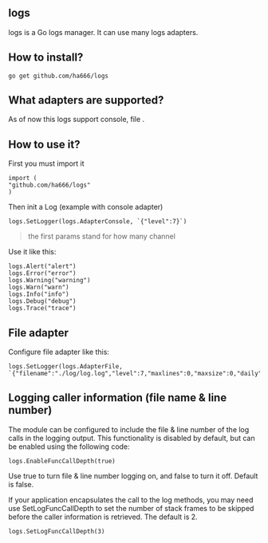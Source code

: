 ## logs

logs is a Go logs manager. It can use many logs adapters.

## How to install?

	go get github.com/ha666/logs

## What adapters are supported?

As of now this logs support console, file .

## How to use it?

First you must import it

```golang
import (
"github.com/ha666/logs"
)
```

Then init a Log (example with console adapter)

```golang
logs.SetLogger(logs.AdapterConsole, `{"level":7}`)
```

> the first params stand for how many channel

Use it like this:

```golang
logs.Alert("alert")
logs.Error("error")
logs.Warning("warning")
logs.Warn("warn")
logs.Info("info")
logs.Debug("debug")
logs.Trace("trace")
```

## File adapter

Configure file adapter like this:

```golang
logs.SetLogger(logs.AdapterFile, `{"filename":"./log/log.log","level":7,"maxlines":0,"maxsize":0,"daily":true,"maxdays":100}`)
```

## Logging caller information (file name & line number)

The module can be configured to include the file & line number of the log calls in the logging output. This
functionality is disabled by default, but can be enabled using the following code:

```golang
logs.EnableFuncCallDepth(true)
```

Use true to turn file & line number logging on, and false to turn it off. Default is false.

If your application encapsulates the call to the log methods, you may need use SetLogFuncCallDepth to set the number of
stack frames to be skipped before the caller information is retrieved. The default is 2.

```golang
logs.SetLogFuncCallDepth(3)
```


